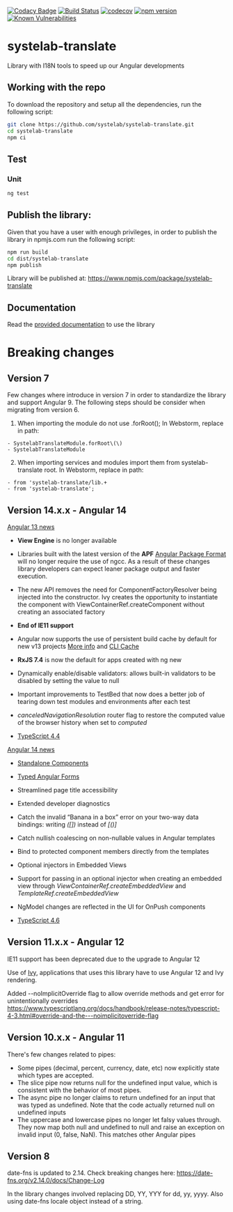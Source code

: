[![Codacy Badge](https://app.codacy.com/project/badge/Grade/42d93e4a6a4a46f5850a785977c1f94e)](https://www.codacy.com/gh/systelab/systelab-translate/dashboard?utm_source=github.com&amp;utm_medium=referral&amp;utm_content=systelab/systelab-translate&amp;utm_campaign=Badge_Grade)
[![Build Status](https://travis-ci.com/systelab/systelab-translate.svg?branch=master)](https://travis-ci.com/systelab/systelab-translate)
[![codecov](https://codecov.io/gh/systelab/systelab-translate/branch/master/graph/badge.svg)](https://codecov.io/gh/systelab/systelab-translate)
[![npm version](https://badge.fury.io/js/systelab-translate.svg)](https://badge.fury.io/js/systelab-translate)
[![Known Vulnerabilities](https://snyk.io/test/github/systelab/systelab-translate/badge.svg?targetFile=package.json)](https://snyk.io/test/github/systelab/systelab-translate?targetFile=package.json)

# systelab-translate

Library with I18N tools to speed up our Angular developments


## Working with the repo

To download the repository and setup all the dependencies, run the following script:

```bash
git clone https://github.com/systelab/systelab-translate.git
cd systelab-translate
npm ci
```
## Test

### Unit

```bash
ng test
```

## Publish the library:

Given that you have a user with enough privileges, in order to publish the library in npmjs.com run the following script:

```bash
npm run build
cd dist/systelab-translate
npm publish
```

Library will be published at: https://www.npmjs.com/package/systelab-translate

## Documentation

Read the [provided documentation](https://github.com/systelab/systelab-translate/blob/master/projects/systelab-translate/README.md) to use the library

# Breaking changes

## Version 7
Few changes where introduce in version 7 in order to standardize the library and support Angular 9.
The following steps should be consider when migrating from version 6.

1. When importing the module do not use .forRoot(); In Webstorm, replace in path:
```
- SystelabTranslateModule.forRoot\(\)
- SystelabTranslateModule
```
2. When importing services and modules import them from systelab-translate root. In Webstorm, replace in path:
```
- from 'systelab-translate/lib.+
- from 'systelab-translate';
```

## Version 14.x.x - Angular 14

[Angular 13 news](https://blog.angular.io/angular-v13-is-now-available-cce66f7bc296)

-  **View Engine** is no longer available

-  Libraries built with the latest version of the **APF** [Angular Package Format](https://angular.io/guide/angular-package-format) will no longer 
   require the use of ngcc. As a result of these changes library developers can expect leaner package output and faster execution.

-  The new API removes the need for ComponentFactoryResolver being injected into the constructor. Ivy creates the opportunity to 
   instantiate the component with ViewContainerRef.createComponent without creating an associated factory

-  **End of IE11 support**

-  Angular now supports the use of persistent build cache by default for new v13 projects 
   [More info](https://github.com/angular/angular-cli/issues/21545) and [CLI Cache](https://angular.io/cli/cache)

-  **RxJS 7.4** is now the default for apps created with ng new

-  Dynamically enable/disable validators: allows built-in validators to be disabled by setting the value to null

-  Important improvements to TestBed that now does a better job of tearing down test modules and environments after each test

-  *canceledNavigationResolution* router flag to restore the computed value of the browser history when set to *computed*

-  [TypeScript 4.4](https://www.typescriptlang.org/docs/handbook/release-notes/typescript-4-4.html)


[Angular 14 news](https://blog.angular.io/angular-v14-is-now-available-391a6db736af)


-  [Standalone Components](https://angular.io/guide/standalone-components)

-  [Typed Angular Forms](https://angular.io/guide/typed-forms)

-  Streamlined page title accessibility

-  Extended developer diagnostics

-  Catch the invalid “Banana in a box” error on your two-way data bindings: writing _([])_ instead of _[()]_

-  Catch nullish coalescing on non-nullable values in Angular templates

-  Bind to protected component members directly from the templates

-  Optional injectors in Embedded Views

-  Support for passing in an optional injector when creating an embedded view through *ViewContainerRef.createEmbeddedView*
   and *TemplateRef.createEmbeddedView*

-  NgModel changes are reflected in the UI for OnPush components

-  [TypeScript 4.6](https://devblogs.microsoft.com/typescript/announcing-typescript-4-6/)

## Version 11.x.x - Angular 12

IE11 support has been deprecated due to the upgrade to Angular 12

Use of [Ivy](https://angular.io/guide/ivy), applications that uses this library have to use Angular 12 and Ivy rendering.


Added --noImplicitOverride flag to allow override methods and get error for unintentionally overrides 
https://www.typescriptlang.org/docs/handbook/release-notes/typescript-4-3.html#override-and-the---noimplicitoverride-flag

## Version 10.x.x - Angular 11

There's few changes related to pipes:
- Some pipes (decimal, percent, currency, date, etc) now explicitly state which types are accepted.
- The slice pipe now returns null for the undefined input value, which is consistent with the behavior of most pipes.
- The async pipe no longer claims to return undefined for an input that was typed as undefined. Note that the code actually returned null on undefined inputs
- The uppercase and lowercase pipes no longer let falsy values through. They now map both null and undefined to null and raise an exception on invalid input (0, false, NaN). This matches other Angular pipes

## Version 8

date-fns is updated to 2.14. Check breaking changes here: https://date-fns.org/v2.14.0/docs/Change-Log

In the library changes involved replacing DD, YY, YYY for dd, yy, yyyy. Also using date-fns locale object instead of a string.
